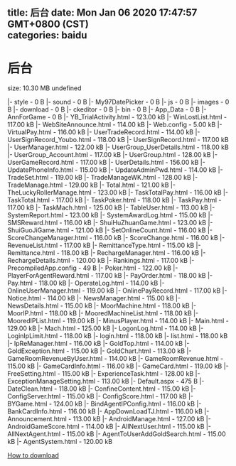 
title: 后台
date: Mon Jan 06 2020 17:47:57 GMT+0800 (CST)    
categories: baidu
---

# 后台
size: 10.30 MB
 undefined
 
|- style - 0 B
|- sound - 0 B
|- My97DatePicker - 0 B
|- js - 0 B
|- images - 0 B
|- download - 0 B
|- ckeditor - 0 B
|- bin - 0 B
|- App_Data - 0 B
|- AnnForGame - 0 B
|- YB_TrialActivity.html - 123.00 kB
|- WinLostList.html - 117.00 kB
|- WebSiteAnnounce.html - 114.00 kB
|- Web.config - 5.00 kB
|- VirtualPay.html - 116.00 kB
|- UserTradeRecord.html - 114.00 kB
|- UserSignRecord_Youbo.html - 118.00 kB
|- UserSignRecord.html - 117.00 kB
|- UserManager.html - 122.00 kB
|- UserGroup_UserDetails.html - 118.00 kB
|- UserGroup_Account.html - 117.00 kB
|- UserGroup.html - 128.00 kB
|- UserGameRecord.html - 117.00 kB
|- UserDetails.html - 156.00 kB
|- UpdatePhoneInfo.html - 115.00 kB
|- UpdateAdminPwd.html - 114.00 kB
|- TradeSet.html - 119.00 kB
|- TradeManageWK.html - 128.00 kB
|- TradeManage.html - 129.00 kB
|- Total.html - 121.00 kB
|- TheLuckyRollerManage.html - 123.00 kB
|- TaskTotalPay.html - 116.00 kB
|- TaskTotal.html - 117.00 kB
|- TaskPoker.html - 118.00 kB
|- TaskPay.html - 117.00 kB
|- TaskMach.html - 125.00 kB
|- TableUser.html - 113.00 kB
|- SystemReport.html - 123.00 kB
|- SystemAwardLog.html - 115.00 kB
|- SMSReward.html - 116.00 kB
|- ShuiHuZhuanGame.html - 123.00 kB
|- ShuiGuoJiGame.html - 121.00 kB
|- SetOnlineCount.html - 116.00 kB
|- ScoreChangeManager.html - 116.00 kB
|- ScoreChange.html - 116.00 kB
|- RevenueList.html - 117.00 kB
|- RemittanceType.html - 115.00 kB
|- Remittance.html - 118.00 kB
|- RechargeManager.html - 116.00 kB
|- RechargeDetails.html - 120.00 kB
|- Rankings.html - 117.00 kB
|- PrecompiledApp.config - 49 B
|- Poker.html - 122.00 kB
|- PlayerForAgentReward.html - 117.00 kB
|- PayOrder.html - 118.00 kB
|- Pay.html - 118.00 kB
|- OperateLog.html - 114.00 kB
|- OnlineUserManager.html - 119.00 kB
|- OnlinePayRecord.html - 117.00 kB
|- Notice.html - 114.00 kB
|- NewsManager.html - 115.00 kB
|- NewsDetails.html - 115.00 kB
|- MoorMachine.html - 118.00 kB
|- MoorIP.html - 118.00 kB
|- MooredMachineList.html - 118.00 kB
|- MooredIPList.html - 119.00 kB
|- MinusPlayer.html - 114.00 kB
|- Main.html - 129.00 kB
|- Mach.html - 125.00 kB
|- LogonLog.html - 114.00 kB
|- LoginIpLimit.html - 118.00 kB
|- login.html - 118.00 kB
|- list.html - 118.00 kB
|- IpReManager.html - 116.00 kB
|- GoldTop.html - 114.00 kB
|- GoldException.html - 115.00 kB
|- GoldChart.html - 113.00 kB
|- GameRoomRevenueByUser.html - 114.00 kB
|- GameRoomRevenue.html - 115.00 kB
|- GameCardInfo.html - 116.00 kB
|- GameCard.html - 119.00 kB
|- FreeSetting.html - 115.00 kB
|- ExperienceTask.html - 128.00 kB
|- ExceptionManageSetting.html - 113.00 kB
|- Default.aspx - 475 B
|- DateClean.html - 118.00 kB
|- ConfineContent.html - 115.00 kB
|- ConfigServer.html - 115.00 kB
|- ConfigScore.html - 117.00 kB
|- BYGame.html - 124.00 kB
|- BindAgentIPConfig.html - 116.00 kB
|- BankCardInfo.html - 116.00 kB
|- AppDownLoadTJ.html - 116.00 kB
|- Announcement.html - 113.00 kB
|- AndroidManage.html - 127.00 kB
|- AndroidGameScore.html - 114.00 kB
|- AllNextUser.html - 115.00 kB
|- AllNextAgent.html - 115.00 kB
|- AgentToUserAddGoldSearch.html - 115.00 kB
|- AgentSystem.html - 120.00 kB

[How to download](https://bpcam.bemobtrk.com/go/2ceec3aa-1ca2-46d6-b9ff-aaa5c184517c?jno=4021)